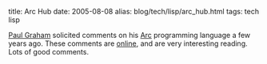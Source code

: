title: Arc Hub
date: 2005-08-08
alias: blog/tech/lisp/arc_hub.html
tags: tech lisp

<a href="http://www.paulgraham.com">Paul Graham</a> solicited comments on
his <a href="http://www.paulgraham.com/arc.html">Arc</a> programming
language a few years ago. These comments are 
<a href="http://www.archub.org/arcsug.txt">online</a>, and are very
interesting reading. Lots of good comments.

